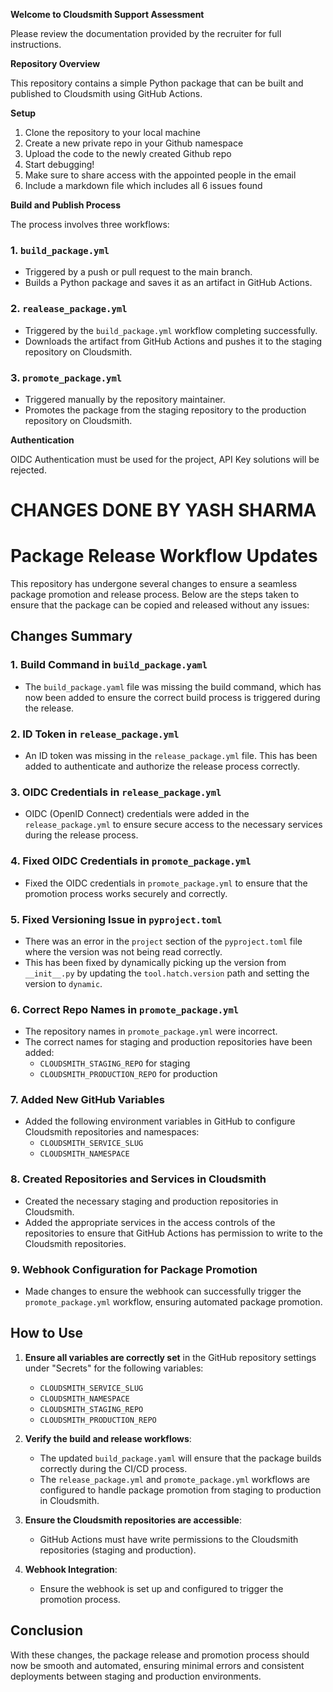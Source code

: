 **Welcome to Cloudsmith Support Assessment**

Please review the documentation provided by the recruiter for full instructions.

**Repository Overview**

This repository contains a simple Python package that can be built and published to Cloudsmith using GitHub Actions.

**Setup**

1. Clone the repository to your local machine
2. Create a new private repo in your Github namespace
3. Upload the code to the newly created Github repo
4. Start debugging!
5. Make sure to share access with the appointed people in the email
6. Include a markdown file which includes all 6 issues found 

**Build and Publish Process**

The process involves three workflows:

### 1. `build_package.yml`

* Triggered by a push or pull request to the main branch.
* Builds a Python package and saves it as an artifact in GitHub Actions.

### 2. `realease_package.yml`

* Triggered by the `build_package.yml` workflow completing successfully.
* Downloads the artifact from GitHub Actions and pushes it to the staging repository on Cloudsmith.

### 3. `promote_package.yml`

* Triggered manually by the repository maintainer.
* Promotes the package from the staging repository to the production repository on Cloudsmith.

**Authentication**

OIDC Authentication must be used for the project, API Key solutions will be rejected.



# CHANGES DONE BY YASH SHARMA
# Package Release Workflow Updates

This repository has undergone several changes to ensure a seamless package promotion and release process. Below are the steps taken to ensure that the package can be copied and released without any issues:

## Changes Summary

### 1. **Build Command in `build_package.yaml`**
   - The `build_package.yaml` file was missing the build command, which has now been added to ensure the correct build process is triggered during the release.

### 2. **ID Token in `release_package.yml`**
   - An ID token was missing in the `release_package.yml` file. This has been added to authenticate and authorize the release process correctly.

### 3. **OIDC Credentials in `release_package.yml`**
   - OIDC (OpenID Connect) credentials were added in the `release_package.yml` to ensure secure access to the necessary services during the release process.

### 4. **Fixed OIDC Credentials in `promote_package.yml`**
   - Fixed the OIDC credentials in `promote_package.yml` to ensure that the promotion process works securely and correctly.

### 5. **Fixed Versioning Issue in `pyproject.toml`**
   - There was an error in the `project` section of the `pyproject.toml` file where the version was not being read correctly.
   - This has been fixed by dynamically picking up the version from `__init__.py` by updating the `tool.hatch.version` path and setting the version to `dynamic`.

### 6. **Correct Repo Names in `promote_package.yml`**
   - The repository names in `promote_package.yml` were incorrect.
   - The correct names for staging and production repositories have been added:
     - `CLOUDSMITH_STAGING_REPO` for staging
     - `CLOUDSMITH_PRODUCTION_REPO` for production

### 7. **Added New GitHub Variables**
   - Added the following environment variables in GitHub to configure Cloudsmith repositories and namespaces:
     - `CLOUDSMITH_SERVICE_SLUG`
     - `CLOUDSMITH_NAMESPACE`

### 8. **Created Repositories and Services in Cloudsmith**
   - Created the necessary staging and production repositories in Cloudsmith.
   - Added the appropriate services in the access controls of the repositories to ensure that GitHub Actions has permission to write to the Cloudsmith repositories.

### 9. **Webhook Configuration for Package Promotion**
   - Made changes to ensure the webhook can successfully trigger the `promote_package.yml` workflow, ensuring automated package promotion.

## How to Use

1. **Ensure all variables are correctly set** in the GitHub repository settings under "Secrets" for the following variables:
   - `CLOUDSMITH_SERVICE_SLUG`
   - `CLOUDSMITH_NAMESPACE`
   - `CLOUDSMITH_STAGING_REPO`
   - `CLOUDSMITH_PRODUCTION_REPO`

2. **Verify the build and release workflows**:
   - The updated `build_package.yaml` will ensure that the package builds correctly during the CI/CD process.
   - The `release_package.yml` and `promote_package.yml` workflows are configured to handle package promotion from staging to production in Cloudsmith.

3. **Ensure the Cloudsmith repositories are accessible**:
   - GitHub Actions must have write permissions to the Cloudsmith repositories (staging and production).

4. **Webhook Integration**:
   - Ensure the webhook is set up and configured to trigger the promotion process.

## Conclusion

With these changes, the package release and promotion process should now be smooth and automated, ensuring minimal errors and consistent deployments between staging and production environments.
